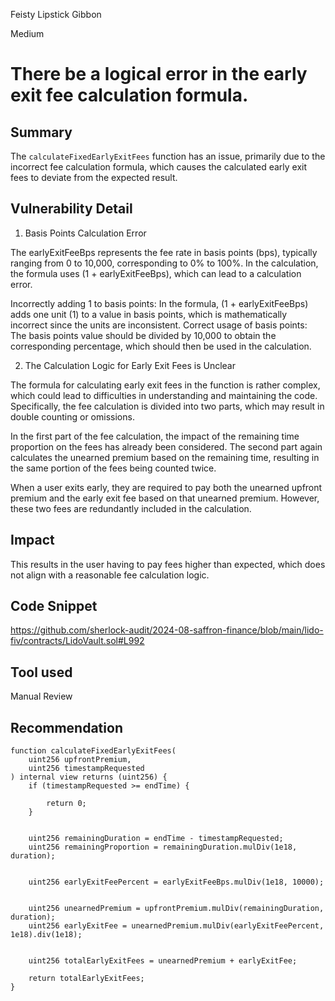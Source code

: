 Feisty Lipstick Gibbon

Medium

# There be a logical error in the early exit fee calculation formula.

## Summary

The `calculateFixedEarlyExitFees` function has an issue, primarily due to the incorrect fee calculation formula, which causes the calculated early exit fees to deviate from the expected result.

## Vulnerability Detail

1. Basis Points Calculation Error

The earlyExitFeeBps represents the fee rate in basis points (bps), typically ranging from 0 to 10,000, corresponding to 0% to 100%. In the calculation, the formula uses (1 + earlyExitFeeBps), which can lead to a calculation error.

Incorrectly adding 1 to basis points: In the formula, (1 + earlyExitFeeBps) adds one unit (1) to a value in basis points, which is mathematically incorrect since the units are inconsistent.
Correct usage of basis points: The basis points value should be divided by 10,000 to obtain the corresponding percentage, which should then be used in the calculation.

2. The Calculation Logic for Early Exit Fees is Unclear

The formula for calculating early exit fees in the function is rather complex, which could lead to difficulties in understanding and maintaining the code. Specifically, the fee calculation is divided into two parts, which may result in double counting or omissions.

 In the first part of the fee calculation, the impact of the remaining time proportion on the fees has already been considered. The second part again calculates the unearned premium based on the remaining time, resulting in the same portion of the fees being counted twice.

When a user exits early, they are required to pay both the unearned upfront premium and the early exit fee based on that unearned premium. However, these two fees are redundantly included in the calculation.

## Impact

This results in the user having to pay fees higher than expected, which does not align with a reasonable fee calculation logic.

## Code Snippet

https://github.com/sherlock-audit/2024-08-saffron-finance/blob/main/lido-fiv/contracts/LidoVault.sol#L992

## Tool used

Manual Review

## Recommendation
``` solidity 
function calculateFixedEarlyExitFees(
    uint256 upfrontPremium,
    uint256 timestampRequested
) internal view returns (uint256) {
    if (timestampRequested >= endTime) {
        
        return 0;
    }

    
    uint256 remainingDuration = endTime - timestampRequested;
    uint256 remainingProportion = remainingDuration.mulDiv(1e18, duration);

    
    uint256 earlyExitFeePercent = earlyExitFeeBps.mulDiv(1e18, 10000);

    
    uint256 unearnedPremium = upfrontPremium.mulDiv(remainingDuration, duration);
    uint256 earlyExitFee = unearnedPremium.mulDiv(earlyExitFeePercent, 1e18).div(1e18);

    
    uint256 totalEarlyExitFees = unearnedPremium + earlyExitFee;

    return totalEarlyExitFees;
}
``` 
